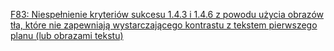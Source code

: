 [F83: Niespełnienie kryteriów sukcesu 1.4.3 i 1.4.6 z powodu użycia obrazów tła, które nie zapewniają wystarczającego kontrastu z tekstem pierwszego planu (lub obrazami tekstu)](https://www.w3.org/WAI/WCAG21/Techniques/failures/F83.html)